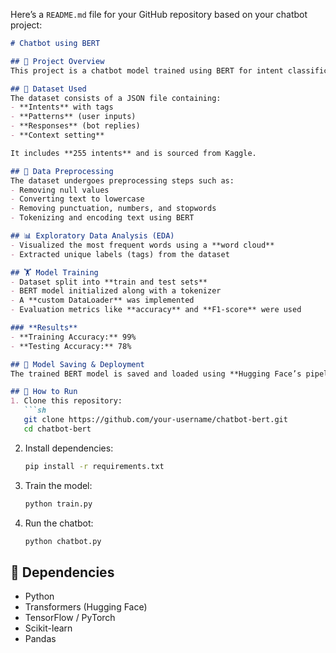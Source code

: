 Here’s a `README.md` file for your GitHub repository based on your chatbot project:  

```md
# Chatbot using BERT  

## 📌 Project Overview  
This project is a chatbot model trained using BERT for intent classification. The chatbot is designed to understand user queries and provide relevant responses based on predefined intents.  

## 📂 Dataset Used  
The dataset consists of a JSON file containing:  
- **Intents** with tags  
- **Patterns** (user inputs)  
- **Responses** (bot replies)  
- **Context setting**  

It includes **255 intents** and is sourced from Kaggle.  

## 🔧 Data Preprocessing  
The dataset undergoes preprocessing steps such as:  
- Removing null values  
- Converting text to lowercase  
- Removing punctuation, numbers, and stopwords  
- Tokenizing and encoding text using BERT  

## 📊 Exploratory Data Analysis (EDA)  
- Visualized the most frequent words using a **word cloud**  
- Extracted unique labels (tags) from the dataset  

## 🏋️ Model Training  
- Dataset split into **train and test sets**  
- BERT model initialized along with a tokenizer  
- A **custom DataLoader** was implemented  
- Evaluation metrics like **accuracy** and **F1-score** were used  

### **Results**  
- **Training Accuracy:** 99%  
- **Testing Accuracy:** 78%  

## 💾 Model Saving & Deployment  
The trained BERT model is saved and loaded using **Hugging Face’s pipeline** for real-time predictions.  

## 🚀 How to Run  
1. Clone this repository:  
   ```sh
   git clone https://github.com/your-username/chatbot-bert.git
   cd chatbot-bert
   ```  
2. Install dependencies:  
   ```sh
   pip install -r requirements.txt
   ```  
3. Train the model:  
   ```sh
   python train.py
   ```  
4. Run the chatbot:  
   ```sh
   python chatbot.py
   ```  

## 📜 Dependencies  
- Python  
- Transformers (Hugging Face)  
- TensorFlow / PyTorch  
- Scikit-learn  
- Pandas  

